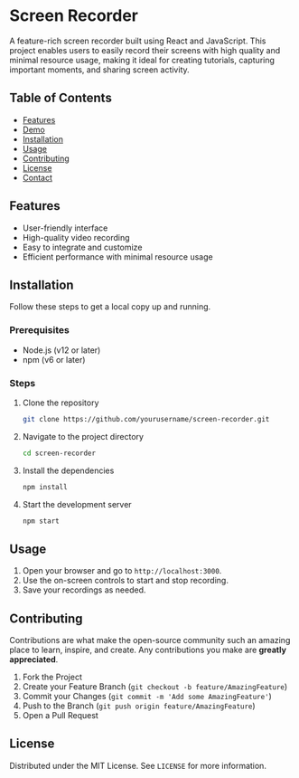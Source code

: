 

# Screen Recorder

A feature-rich screen recorder built using React and JavaScript. This project enables users to easily record their screens with high quality and minimal resource usage, making it ideal for creating tutorials, capturing important moments, and sharing screen activity.

## Table of Contents
- [Features](#features)
- [Demo](#demo)
- [Installation](#installation)
- [Usage](#usage)
- [Contributing](#contributing)
- [License](#license)
- [Contact](#contact)

## Features
- User-friendly interface
- High-quality video recording
- Easy to integrate and customize
- Efficient performance with minimal resource usage


## Installation
Follow these steps to get a local copy up and running.

### Prerequisites
- Node.js (v12 or later)
- npm (v6 or later)

### Steps
1. Clone the repository
    ```bash
    git clone https://github.com/yourusername/screen-recorder.git
    ```
2. Navigate to the project directory
    ```bash
    cd screen-recorder
    ```
3. Install the dependencies
    ```bash
    npm install
    ```
4. Start the development server
    ```bash
    npm start
    ```

## Usage
1. Open your browser and go to `http://localhost:3000`.
2. Use the on-screen controls to start and stop recording.
3. Save your recordings as needed.

## Contributing
Contributions are what make the open-source community such an amazing place to learn, inspire, and create. Any contributions you make are **greatly appreciated**.

1. Fork the Project
2. Create your Feature Branch (`git checkout -b feature/AmazingFeature`)
3. Commit your Changes (`git commit -m 'Add some AmazingFeature'`)
4. Push to the Branch (`git push origin feature/AmazingFeature`)
5. Open a Pull Request

## License
Distributed under the MIT License. See `LICENSE` for more information.
